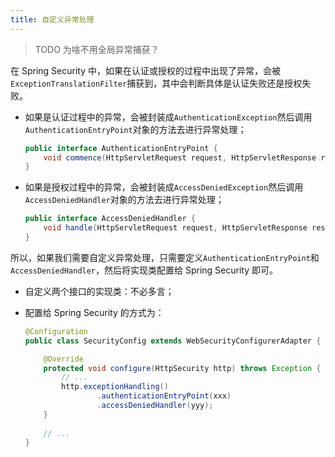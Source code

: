```yaml
---
title: 自定义异常处理
---
```


> TODO 为啥不用全局异常捕获？

在 Spring Security 中，如果在认证或授权的过程中出现了异常，会被`ExceptionTranslationFilter`捕获到，其中会判断具体是认证失败还是授权失败。

- 如果是认证过程中的异常，会被封装成`AuthenticationException`然后调用`AuthenticationEntryPoint`对象的方法去进行异常处理；

  ```java
  public interface AuthenticationEntryPoint {
      void commence(HttpServletRequest request, HttpServletResponse response, AuthenticationException authException) throws IOException, ServletException;
  }
  ```

- 如果是授权过程中的异常，会被封装成`AccessDeniedException`然后调用`AccessDeniedHandler`对象的方法去进行异常处理；

  ```java
  public interface AccessDeniedHandler {
      void handle(HttpServletRequest request, HttpServletResponse response, AccessDeniedException accessDeniedException) throws IOException, ServletException;
  }
  ```

所以，如果我们需要自定义异常处理，只需要定义`AuthenticationEntryPoint`和`AccessDeniedHandler`，然后将实现类配置给 Spring Security 即可。

- 自定义两个接口的实现类：不必多言；

- 配置给 Spring Security 的方式为：

  ```java
  @Configuration
  public class SecurityConfig extends WebSecurityConfigurerAdapter {
  
      @Override
      protected void configure(HttpSecurity http) throws Exception {
          // ...
          http.exceptionHandling()
                  .authenticationEntryPoint(xxx)
                  .accessDeniedHandler(yyy);
      }
      
      // ...
  }
  ```

  